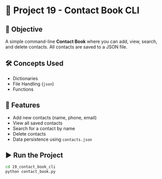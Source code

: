 # 📘 Project 19 - Contact Book CLI

## 📌 Objective
A simple command-line **Contact Book** where you can add, view, search, and delete contacts. All contacts are saved to a JSON file.

## 🛠️ Concepts Used
- Dictionaries
- File Handling (`json`)
- Functions

## 🚀 Features
- Add new contacts (name, phone, email)
- View all saved contacts
- Search for a contact by name
- Delete contacts
- Data persistence using `contacts.json`

## ▶️ Run the Project
```bash
cd 19_contact_book_cli
python contact_book.py
